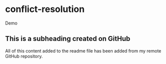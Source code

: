 # conflict-resolution
Demo
## This is a subheading created on GitHub

All of this content added to the readme file has been added from my remote GitHub repository.

